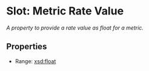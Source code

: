 # Slot: Metric Rate Value
_A property to provide a rate value as float for a metric._



<!-- no inheritance hierarchy -->


## Properties

 * Range: [xsd:float](http://www.w3.org/2001/XMLSchema#float)







